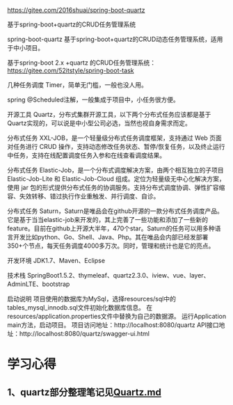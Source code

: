 https://gitee.com/2016shuai/spring-boot-quartz

基于spring-boot+quartz的CRUD任务管理系统


spring-boot-quartz
基于spring-boot+quartz的CRUD动态任务管理系统，适用于中小项目。

基于spring-boot 2.x +quartz 的CRUD任务管理系统：https://gitee.com/52itstyle/spring-boot-task

几种任务调度
Timer，简单无门槛，一般也没人用。

spring @Scheduled注解，一般集成于项目中，小任务很方便。

开源工具 Quartz，分布式集群开源工具，以下两个分布式任务应该都是基于Quartz实现的，可以说是中小型公司必选，当然也视自身需求而定。

分布式任务 XXL-JOB，是一个轻量级分布式任务调度框架，支持通过 Web 页面对任务进行 CRUD 操作，支持动态修改任务状态、暂停/恢复任务，以及终止运行中任务，支持在线配置调度任务入参和在线查看调度结果。

分布式任务 Elastic-Job，是一个分布式调度解决方案，由两个相互独立的子项目 Elastic-Job-Lite 和 Elastic-Job-Cloud 组成。定位为轻量级无中心化解决方案，使用 jar 包的形式提供分布式任务的协调服务。支持分布式调度协调、弹性扩容缩容、失效转移、错过执行作业重触发、并行调度、自诊。

分布式任务 Saturn，Saturn是唯品会在github开源的一款分布式任务调度产品。它是基于当当elastic-job来开发的，其上完善了一些功能和添加了一些新的feature。目前在github上开源大半年，470个star。Saturn的任务可以用多种语言开发比如python、Go、Shell、Java、Php。其在唯品会内部已经发部署350+个节点，每天任务调度4000多万次。同时，管理和统计也是它的亮点。

开发环境
JDK1.7、Maven、Eclipse

技术栈
SpringBoot1.5.2、thymeleaf、quartz2.3.0、iview、vue、layer、AdminLTE、bootstrap

启动说明
项目使用的数据库为MySql，选择resources/sql中的tables_mysql_innodb.sql文件初始化数据库信息。
在resources/application.properties文件中替换为自己的数据源。
运行Application main方法，启动项目。
项目访问地址：http://localhost:8080/quartz
API接口地址：http://localhost:8080/quartz/swagger-ui.html

# 学习心得
## 1、quartz部分整理笔记见[Quartz.md]()

